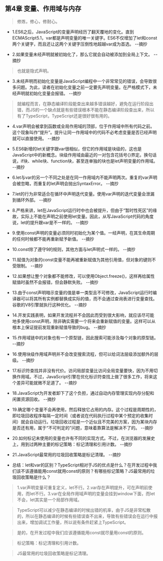 ## 第4章 变量、作用域与内存

>修炼，修心，修耐心。

- 1.ES6之后，JavaScript的变量声明经历了翻天覆地的变化。直到ECMAScript5.1，var都是声明变量的唯一关键字。ES6不仅增加了let和const两个关键字，而且还让这两个关键字压倒性地超越var成为首选。 --摘抄

- 2.如果变量未经声明就被初始化了，那么它就会自动被添加到全局上下文。 --摘抄

>也就是隐式声明。

- 3.未经声明而初始化变量是JavaScript编程中一个非常常见的错误，会导致很多问题。为此，读者在初始化变量之前一定要先声明变量。在严格模式下，未经声明就初始化变量会报错。 --摘抄

>就编程而言，在静态编译阶段能查出来越多错误越好，避免在运行阶段出错，而JS的一个缺点就是有些错误根本不能在静态编译阶段查出来，所以有了TypeScript，TypeScript还是很好很有用的。

- 4.var声明会被拿到函数或全局作用域的顶部，位于作用域中所有代码之前。这个现象叫作“提升”。提升让同一作用域中的代码不必考虑变量是否已经声明就可以直接使用。 --摘抄

- 5.ES6新增的let关键字跟var很相似，但它的作用域是块级的，这也是JavaScript中的新概念。块级作用域由最近的一对包含花括号{}界定。换句话说，if块、while块、function块，甚至连单独的块也是let声明变量的作用域。 --摘抄

- 6.let与var的另一个不同之处是在同一作用域内不能声明两次。重复的var声明会被忽略，而重复的let声明会抛出SyntaxError。 --摘抄

- 7.let的行为非常适合在循环中声明迭代变量。使用var声明的迭代变量会泄漏到循环外部。 --摘抄

- 8.严格来讲，let在JavaScript运行时中也会被提升，但由于“暂时性死区”的缘故，实际上不能在声明之前使用let变量。因此，从写JavaScript代码的角度说，let的提升跟var是不一样的。 --摘抄

- 9.使用const声明的变量必须同时初始化为某个值。一经声明，在其生命周期的任何时候都不能再重新赋予新值。 --摘抄

- 10.const除了遵守9的规则，其他方面与let声明式一样的。 --摘抄

- 11.赋值为对象的const变量不能再被重新赋值为其他引用值，但对象的键则不受限制。 --摘抄

- 12.如果想让整个对象都不能修改，可以使用Object.freeze()，这样再给属性赋值时虽然不会报错，但会静默失败。 --摘抄

- 13.由于const声明暗示变量的值是单一类型且不可修改，JavaScript运行时编译器可以将其所有实例都替换成实际的值，而不会通过查询表进行变量查找。谷歌的V8引擎就执行这种优化。 --摘抄

- 14.开发实践表明，如果开发流程并不会因此而受到很大影响，就应该尽可能地多使用const声明，除非确实需要一个将来会重新赋值的变量。这样可以从根本上保证提前发现重新赋值导致的bug。 --摘抄

- 15.作用域链中的对象也有一个原型链，因此搜索可能涉及每个对象的原型链。 --摘抄

- 16.使用块级作用域声明并不会改变搜索流程，但可以给词法层级添加额外的层级。 --摘抄

- 17.标识符查找并非没有代价。访问局部变量比访问全局变量要快，因为不用切换作用域。不过，JavaScript引擎在优化标识符查找上做了很多工作，将来这个差异可能就微不足道了。 --摘抄

- 18.JavaScript为开发者卸下了这个负担，通过自动内存管理实现内存分配和闲置资源回收。 --摘抄

- 19.确定哪个变量不会再使用，然后释放它占用的内存。这个过程是周期性的，即垃圾回收程序每隔一定时间（或者说在代码执行过程中某个预定的收集时间）就会自动运行。垃圾回收过程是一个近似且不完美的方案，因为某块内存是否还有用，属于“不可判定的”问题，意味着靠算法是解决不了的。 --摘抄

- 20.如何标记未使用的变量也许有不同的实现方式。不过，在浏览器的发展史上，用到过两种主要的标记策略：标记清理和引用计数。 --摘抄

- 21.JavaScript最常用的垃圾回收策略是标记清理。 --摘抄

- 总结：let和var的区别？TypeScript相对于JS的优点是什么？在开发过程中我们该不该遵循能用const就用const的原则？有哪些标记策略？JS最常用的垃圾回收策略是什么？

>1.var声明变量可重复定义，let不行。2.var存在声明提升，可在声明前使用，而let不行。3.var在全局作用域声明的变量会挂到window下面，而let不会，let其实是一个局部作用域。

>TypeScript可以减少在静态编译的时候出错的机率，由于JS是非常松散的，所以在静态编译的时候有些错误查不出来，导致有些错误会在运行中报出来，增加调试工作量，所以说有条件赶紧上TypeScript。

>是的，在开发过程中我们应该遵循能用const就尽量用const的原则。

>标记策略：标记清理和引用计数。

>JS最常用的垃圾回收策略是标记清理。
